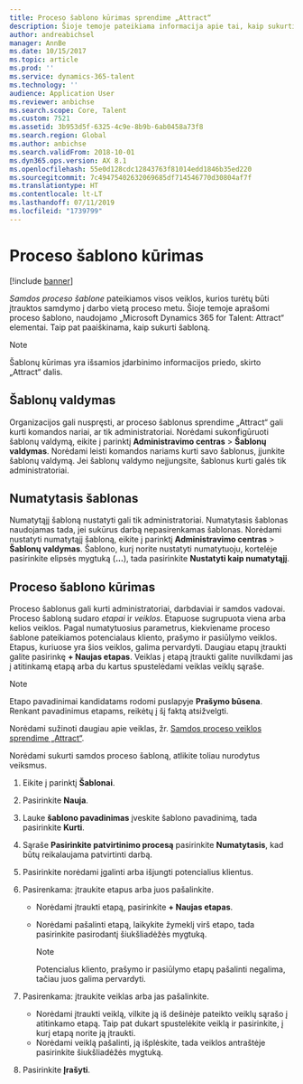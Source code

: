 ```yaml
---
title: Proceso šablono kūrimas sprendime „Attract“
description: Šioje temoje pateikiama informacija apie tai, kaip sukurti proceso šabloną sprendime „Attract“.
author: andreabichsel
manager: AnnBe
ms.date: 10/15/2017
ms.topic: article
ms.prod: ''
ms.service: dynamics-365-talent
ms.technology: ''
audience: Application User
ms.reviewer: anbichse
ms.search.scope: Core, Talent
ms.custom: 7521
ms.assetid: 3b953d5f-6325-4c9e-8b9b-6ab0458a73f8
ms.search.region: Global
ms.author: anbichse
ms.search.validFrom: 2018-10-01
ms.dyn365.ops.version: AX 8.1
ms.openlocfilehash: 55e0d128cdc12843763f81014edd1846b35ed220
ms.sourcegitcommit: 7c49475402632069685df714546770d30804af7f
ms.translationtype: HT
ms.contentlocale: lt-LT
ms.lasthandoff: 07/11/2019
ms.locfileid: "1739799"
---
```

# <a name="create-a-process-template"></a>Proceso šablono kūrimas

[!include [banner](includes/banner.md)]

*Samdos proceso šablone* pateikiamos visos veiklos, kurios turėtų būti įtrauktos samdymo į darbo vietą proceso metu. Šioje temoje aprašomi proceso šablono, naudojamo „Microsoft Dynamics 365 for Talent: Attract“ elementai. Taip pat paaiškinama, kaip sukurti šabloną.

> [!NOTE]
> Šablonų kūrimas yra išsamios įdarbinimo informacijos priedo, skirto „Attract“ dalis.

## <a name="template-management"></a>Šablonų valdymas

Organizacijos gali nuspręsti, ar proceso šablonus sprendime „Attract“ gali kurti komandos nariai, ar tik administratoriai. Norėdami sukonfigūruoti šablonų valdymą, eikite į parinktį **Administravimo centras** \> **Šablonų valdymas**. Norėdami leisti komandos nariams kurti savo šablonus, įjunkite šablonų valdymą. Jei šablonų valdymo neįjungsite, šablonus kurti galės tik administratoriai.

## <a name="default-template"></a>Numatytasis šablonas

Numatytąjį šabloną nustatyti gali tik administratoriai. Numatytasis šablonas naudojamas tada, jei sukūrus darbą nepasirenkamas šablonas. Norėdami nustatyti numatytąjį šabloną, eikite į parinktį **Administravimo centras** \> **Šablonų valdymas**. Šablono, kurį norite nustatyti numatytuoju, kortelėje pasirinkite elipsės mygtuką (**...**), tada pasirinkite **Nustatyti kaip numatytąjį**.

## <a name="create-a-process-template"></a>Proceso šablono kūrimas

Proceso šablonus gali kurti administratoriai, darbdaviai ir samdos vadovai. Proceso šabloną sudaro *etapai* ir *veiklos*. Etapuose sugrupuota viena arba kelios veiklos. Pagal numatytuosius parametrus, kiekviename proceso šablone pateikiamos potencialaus kliento, prašymo ir pasiūlymo veiklos. Etapus, kuriuose yra šios veiklos, galima pervardyti. Daugiau etapų įtraukti galite pasirinkę **+ Naujas etapas**. Veiklas į etapą įtraukti galite nuvilkdami jas į atitinkamą etapą arba du kartus spustelėdami veiklas veiklų sąraše.

> [!NOTE]
> Etapo pavadinimai kandidatams rodomi puslapyje **Prašymo būsena**. Renkant pavadinimus etapams, reikėtų į šį faktą atsižvelgti.

Norėdami sužinoti daugiau apie veiklas, žr. [Samdos proceso veiklos sprendime „Attract“](./activities-attract.md).

Norėdami sukurti samdos proceso šabloną, atlikite toliau nurodytus veiksmus.

1. Eikite į parinktį **Šablonai**.
2. Pasirinkite **Nauja**.
3. Lauke **šablono pavadinimas** įveskite šablono pavadinimą, tada pasirinkite **Kurti**.
4. Sąraše **Pasirinkite patvirtinimo procesą** pasirinkite **Numatytasis**, kad būtų reikalaujama patvirtinti darbą.
5. Pasirinkite norėdami įgalinti arba išjungti potencialius klientus.
6. Pasirenkama: įtraukite etapus arba juos pašalinkite.

    - Norėdami įtraukti etapą, pasirinkite **+ Naujas etapas**.
    - Norėdami pašalinti etapą, laikykite žymeklį virš etapo, tada pasirinkite pasirodantį šiukšliadėžės mygtuką.

        > [!NOTE]
        > Potencialus kliento, prašymo ir pasiūlymo etapų pašalinti negalima, tačiau juos galima pervardyti.

7. Pasirenkama: įtraukite veiklas arba jas pašalinkite.

    - Norėdami įtraukti veiklą, vilkite ją iš dešinėje pateikto veiklų sąrašo į atitinkamo etapą. Taip pat dukart spustelėkite veiklą ir pasirinkite, į kurį etapą norite ją įtraukti.
    - Norėdami veiklą pašalinti, ją išplėskite, tada veiklos antraštėje pasirinkite šiukšliadėžės mygtuką.

8. Pasirinkite **Įrašyti**.
